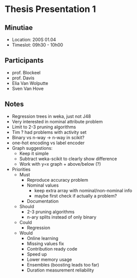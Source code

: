 # Thesis Presentation 1

## Minutiae

* Location: 200S 01.04
* Timeslot: 09h30 - 10h00

## Participants

* prof. Blockeel
* prof. Davis
* Elia Van Wolputte
* Sven Van Hove

## Notes

* Regression trees in weka, just not J48
* Very interested in nominal attribute problem
* Limit to 2-3 pruning algorithms
* Tim ? had problems with activity set
* Binary vs n-way -> n-way in scikit?
* one-hot encoding vs label encoder
* Graph suggestions:
  * Keep it simple
  * Subtract weka-scikit to clearly show difference
  * Work with y=x graph + above/below (?)
* Priorities
  * Must
    * Reproduce accuracy problem
    * Nominal values
      * keep extra array with nominal/non-nominal info
      * maybe first check if actually a problem?
    * Documentation
  * Should
    * 2-3 pruning algorithms
    * n-ary splits instead of only binary
  * Could
    * Regression
  * Would
    * Online learning
    * Missing values fix
    * Contribution ready code
    * Speed up
    * Lower memory usage
    * Ensembles (boosting leads too far)
    * Duration measurement reliability